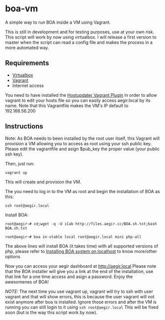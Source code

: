 # boa-vm
A simple way to run BOA inside a VM using Vagrant.

This is still in development and for testing purposes, use at your own risk. This script will work by now using virtualbox. I will release a first version to master when the script can read a config file and makes the process in a more automated way.

## Requirements

* [Virtualbox](https://www.virtualbox.org)
* [Vagrant](https://www.vagrantup.com)
* Internet access

You need to have installed the [Hostupdater Vagrant Plugin](https://github.com/cogitatio/vagrant-hostsupdater) in order to allow vagrant to edit your hosts file so you can easily access aegir.local by its name. Note that this Vagrantfile makes the VM's IP default to 192.168.56.200

## Instructions
Note: As BOA needs to been installed by the root user itself, this Vagrant will provision a VM allowing you to access as root using your ssh public key. Please edit the vagrantfile and asign $pub_key the proper value (your public ssh key).

Then, just run:

`vagrant up`

This will create and provision the VM.

The you need to log in to the VM as root and begin the installation of BOA as this:

`ssh root@aegir.local`

Install BOA:

`root@aegir~# cd;wget -q -U iCab http://files.aegir.cc/BOA.sh.txt;bash BOA.sh.txt`

`root@aegir~# boa in-stable local root@aegir.local mini php-all`

The above lines will install BOA (it takes time) with all supported versions of php, please refer to [Installing BOA system on localhost](https://github.com/omega8cc/boa/blob/a69afd61471b1cefadc80f19b7852c03a48fcf58/docs/INSTALL.txt#L86) to know more/other options

Now you can access your aegir dashboard at http://aegir.local
Please note that the BOA installer will give you a link at the end of the installation, use that link for a one time access and asign a password. Enjoy the awesomenes of BOA!

*NOTE:* The next time you use vagrant up, vagrant will try to ssh with user vagrant and that will show errors, this is because the user vagrant will not exist anymore after boa is installed. Ignore those errors and after the VM is running you can still login to it using `ssh root@aegir.local` This will be fixed soon (but is the way this script work by now).
